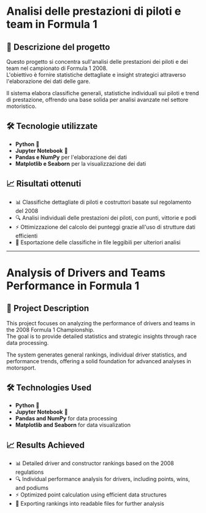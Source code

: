 # Analisi delle prestazioni di piloti e team in Formula 1  

## 📌 Descrizione del progetto  

Questo progetto si concentra sull'analisi delle prestazioni dei piloti e dei team nel campionato di Formula 1 2008.  
L'obiettivo è fornire statistiche dettagliate e insight strategici attraverso l'elaborazione dei dati delle gare.  

Il sistema elabora classifiche generali, statistiche individuali sui piloti e trend di prestazione, offrendo una base solida per analisi avanzate nel settore motoristico.  

## 🛠️ Tecnologie utilizzate  

- **Python** 🐍  
- **Jupyter Notebook** 📒  
- **Pandas e NumPy** per l'elaborazione dei dati  
- **Matplotlib e Seaborn** per la visualizzazione dei dati  

## 📈 Risultati ottenuti  

- 📊 Classifiche dettagliate di piloti e costruttori basate sul regolamento del 2008  
- 🔍 Analisi individuali delle prestazioni dei piloti, con punti, vittorie e podi  
- ⚡ Ottimizzazione del calcolo dei punteggi grazie all'uso di strutture dati efficienti  
- 📂 Esportazione delle classifiche in file leggibili per ulteriori analisi  

---

# Analysis of Drivers and Teams Performance in Formula 1  

## 📌 Project Description  

This project focuses on analyzing the performance of drivers and teams in the 2008 Formula 1 Championship.  
The goal is to provide detailed statistics and strategic insights through race data processing.  

The system generates general rankings, individual driver statistics, and performance trends, offering a solid foundation for advanced analyses in motorsport.  

## 🛠️ Technologies Used  

- **Python** 🐍  
- **Jupyter Notebook** 📒  
- **Pandas and NumPy** for data processing  
- **Matplotlib and Seaborn** for data visualization  

## 📈 Results Achieved  

- 📊 Detailed driver and constructor rankings based on the 2008 regulations  
- 🔍 Individual performance analysis for drivers, including points, wins, and podiums  
- ⚡ Optimized point calculation using efficient data structures  
- 📂 Exporting rankings into readable files for further analysis  
